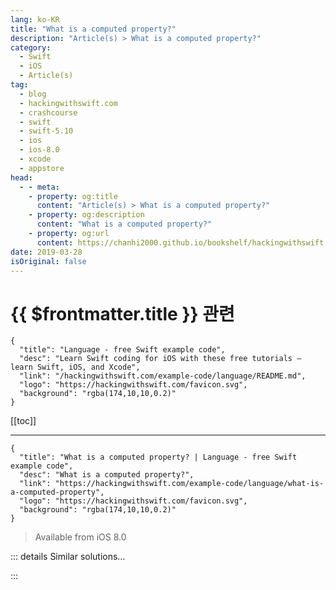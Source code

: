 ```yaml
---
lang: ko-KR
title: "What is a computed property?"
description: "Article(s) > What is a computed property?"
category:
  - Swift
  - iOS
  - Article(s)
tag: 
  - blog
  - hackingwithswift.com
  - crashcourse
  - swift
  - swift-5.10
  - ios
  - ios-8.0
  - xcode
  - appstore
head:
  - - meta:
    - property: og:title
      content: "Article(s) > What is a computed property?"
    - property: og:description
      content: "What is a computed property?"
    - property: og:url
      content: https://chanhi2000.github.io/bookshelf/hackingwithswift.com/example-code/language/what-is-a-computed-property.html
date: 2019-03-28
isOriginal: false
---
```


# {{ $frontmatter.title }} 관련

```component VPCard
{
  "title": "Language - free Swift example code",
  "desc": "Learn Swift coding for iOS with these free tutorials – learn Swift, iOS, and Xcode",
  "link": "/hackingwithswift.com/example-code/language/README.md",
  "logo": "https://hackingwithswift.com/favicon.svg",
  "background": "rgba(174,10,10,0.2)"
}
```

[[toc]]

---

```component VPCard
{
  "title": "What is a computed property? | Language - free Swift example code",
  "desc": "What is a computed property?",
  "link": "https://hackingwithswift.com/example-code/language/what-is-a-computed-property",
  "logo": "https://hackingwithswift.com/favicon.svg",
  "background": "rgba(174,10,10,0.2)"
}
```

> Available from iOS 8.0

<!-- TODO: 작성 -->

<!-- 
wSwift offers us two kinds of property: a *stored* property is one that saves a value for use later, and a *computed* property is one that runs some code in order to calculate the value.

As comparison, here’s a `Person` struct with four stored properties and one computed one. The computed property returns a string based on joining the four stored properties into a sentence.

```swift
struct Person {
    var name = "Taylor"
    var favoriteColor = "red"
    var favoriteCity = "Tokyo"
    var favoriteFood = "tea"

    var greeting: String {
        return "Hello, my name is \(name), and I like \(favoriteFood), \(favoriteCity), and the color \(favoriteColor)."
    }
}
```

Note: Unlike stored properties, Swift requires you to use an explicit type with your computed properties.

-->

::: details Similar solutions…

<!--
/quick-start/swiftui/all-swiftui-property-wrappers-explained-and-compared">All SwiftUI property wrappers explained and compared 
/quick-start/swiftui/understanding-property-wrappers-in-swift-and-swiftui">Understanding property wrappers in Swift and SwiftUI 
/quick-start/swiftui/what-is-the-gesturestate-property-wrapper">What is the @GestureState property wrapper? 
/quick-start/swiftui/what-is-the-published-property-wrapper">What is the @Published property wrapper? 
/quick-start/swiftui/what-is-the-binding-property-wrapper">What is the @Binding property wrapper?</a>
-->

:::

